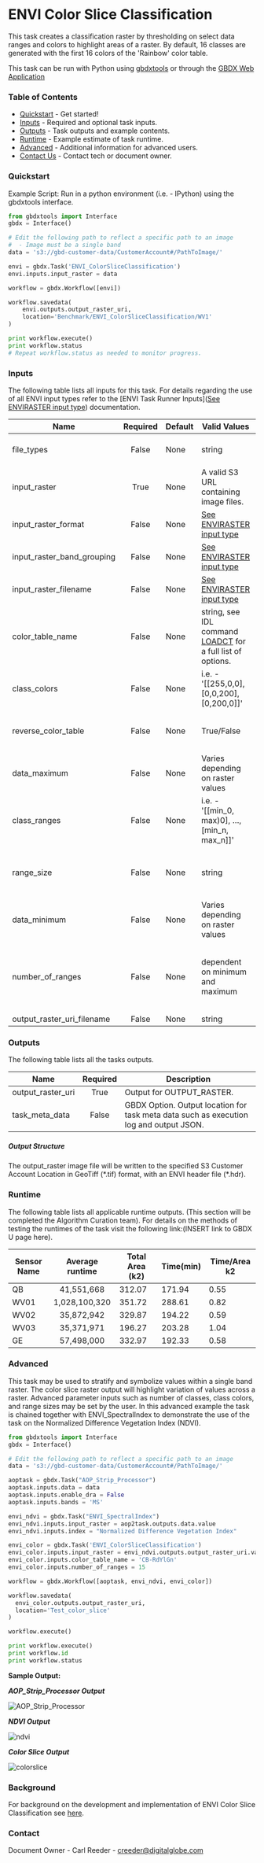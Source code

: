 # ENVI Color Slice Classification

This task creates a classification raster by thresholding on select data ranges and colors to highlight areas of a raster.  By default, 16 classes are generated with the first 16 colors of the 'Rainbow' color table.

This task can be run with Python using [gbdxtools](https://github.com/DigitalGlobe/gbdxtools) or through the [GBDX Web Application](https://gbdx.geobigdata.io/materials/)

### Table of Contents

- [Quickstart](#quickstart) - Get started!
- [Inputs](#inputs) - Required and optional task inputs.
- [Outputs](#outputs) - Task outputs and example contents.
- [Runtime](#runtime) - Example estimate of task runtime.
- [Advanced](#advanced) - Additional information for advanced users.
- [Contact Us](#contact-us) - Contact tech or document owner.



### Quickstart

Example Script: Run in a python environment (i.e. - IPython) using the gbdxtools interface.

```python
from gbdxtools import Interface
gbdx = Interface()

# Edit the following path to reflect a specific path to an image
#  - Image must be a single band
data = 's3://gbd-customer-data/CustomerAccount#/PathToImage/'

envi = gbdx.Task('ENVI_ColorSliceClassification')
envi.inputs.input_raster = data

workflow = gbdx.Workflow([envi])

workflow.savedata(
    envi.outputs.output_raster_uri, 
    location='Benchmark/ENVI_ColorSliceClassification/WV1'
)

print workflow.execute()
print workflow.status
# Repeat workflow.status as needed to monitor progress.
```



### Inputs

The following table lists all inputs for this task. For details regarding the use of all ENVI input types refer to the [ENVI Task Runner Inputs]([See ENVIRASTER input type](https://github.com/TDG-Platform/docs/blob/master/ENVI_Task_Runner_Inputs.md)) documentation.

| Name                       | Required | Default | Valid Values                             | Description                              |
| -------------------------- | :------: | ------- | ---------------------------------------- | ---------------------------------------- |
| file_types                 |  False   | None    | string                                   | GBDX Option. Comma separated list of permitted file type extensions. Use this to filter input files -- Value Type: STRING |
| input_raster               |   True   | None    | A valid S3 URL containing image files.   | Specify a raster from which to run the task. -- Value Type: ENVIRASTER |
| input_raster_format        |  False   | None    | [See ENVIRASTER input type](https://github.com/TDG-Platform/docs/blob/master/ENVI_Task_Runner_Inputs.md) | Provide the format of the image, for example: landsat-8. -- Value Type: STRING |
| input_raster_band_grouping |  False   | None    | [See ENVIRASTER input type](https://github.com/TDG-Platform/docs/blob/master/ENVI_Task_Runner_Inputs.md) | Provide the name of the band grouping to be used in the task, ie - panchromatic. -- Value Type: STRING |
| input_raster_filename      |  False   | None    | [See ENVIRASTER input type](https://github.com/TDG-Platform/docs/blob/master/ENVI_Task_Runner_Inputs.md) | Provide the explicit relative raster filename that ENVI will open. This overrides any file lookup in the task runner. -- Value Type: STRING |
| color_table_name           |  False   | None    | string, see IDL command [LOADCT](http://www.harrisgeospatial.com/docs/loadct_procedure.html) for a full list of options. | Specify a string with the name of an IDL color table.  The default value is Rainbow.  Issue the following IDL command to find valid strings: LOADCT. -- Value Type: STRING |
| class_colors               |  False   | None    | i.e. - '[[255,0,0], [0,0,200], [0,200,0]]' | Specify a (3,n) byte array with the RGB colors for the given ranges, where n is the number of classes.  Use this property in conjunction with CLASS_RANGES. -- Value Type: BYTE[3, *] |
| reverse_color_table        |  False   | None    | True/False                               | Set this property to reverse the color table.  Use this property in conjunction with COLOR_TABLE_NAME property. The options are true or false. -- Value Type: BOOL |
| data_maximum               |  False   | None    | Varies depending on raster values        | Specify the maximum value used to calculate data ranges with NUMBER_OF_RANGES.  If this is not set, then the largest value in the INPUT_RASTER band is used. -- Value Type: DOUBLE |
| class_ranges               |  False   | None    | i.e. - '[[min_0, max)0], …, [min_n, max_n]]' | Specify a (2,n) array of color slice ranges, where n is the number of classes.  In each array element, specify the minimum and maximum data value for the class. -- Value Type: DOUBLE |
| range_size                 |  False   | None    | string                                   | Specify the width of each data range to create.  The NUMBER_OF_RANGES is used in conjunction with RANGE_SIZE.  Any data above DATA_MINIMUM+NUMBER_OF_RANGES*RANGE_SIZE will not be classified.  -- Value Type: DOUBLE |
| data_minimum               |  False   | None    | Varies depending on raster values        | Specify the minimum value used to calculate data ranges with NUMBER_OF_RANGES or RANGE_SIZE.  If this is not set, then the smallest value in the INPUT_RASTER band is used. -- Value Type: DOUBLE |
| number_of_ranges           |  False   | None    | dependent on minimum and maximum         | Specify the number of data ranges to create.  If RANGE_SIZE is specified, then the ranges are each that width, starting at DATA_MINIMUM and ending at DATA_MINIMUM+NUMBER_OF_RANGES*RANGE_SIZE.  If RANGE_SIZE is not specified, then the ranges are equal width between DATA_MINIMUM and DATA_MAXIMUM. -- Value Type: UINT |
| output_raster_uri_filename |  False   | None    | string                                   | Output OUTPUT_RASTER. -- Value Type: ENVIURI |



### Outputs

The following table lists all the tasks outputs.

| Name              | Required | Description                              |
| ----------------- | :------: | ---------------------------------------- |
| output_raster_uri |   True   | Output for OUTPUT_RASTER.                |
| task_meta_data    |  False   | GBDX Option. Output location for task meta data such as execution log and output JSON. |



##### Output Structure

The output_raster image file will be written to the specified S3 Customer Account Location in GeoTiff (\*.tif) format, with an ENVI header file (\*.hdr).



### Runtime

The following table lists all applicable runtime outputs. (This section will be completed the Algorithm Curation team). For details on the methods of testing the runtimes of the task visit the following link:(INSERT link to GBDX U page here).

| Sensor Name | Average runtime | Total Area (k2) | Time(min) | Time/Area k2 |
| ----------- | :-------------: | --------------- | --------- | ------------ |
| QB          |   41,551,668    | 312.07          | 171.94    | 0.55         |
| WV01        |  1,028,100,320  | 351.72          | 288.61    | 0.82         |
| WV02        |   35,872,942    | 329.87          | 194.22    | 0.59         |
| WV03        |   35,371,971    | 196.27          | 203.28    | 1.04         |
| GE          |   57,498,000    | 332.97          | 192.33    | 0.58         |



### Advanced
This task may be used to stratify and symbolize values within a single band raster.  The color slice raster output will highlight variation of values across a raster. Advanced parameter inputs such as number of classes, class colors, and range sizes may be set by the user.  In this advanced example the task is chained together with ENVI_SpectralIndex to demonstrate the use of the task on the Normalized Difference Vegetation Index (NDVI).  

```python
from gbdxtools import Interface
gbdx = Interface()

# Edit the following path to reflect a specific path to an image
data = 's3://gbd-customer-data/CustomerAccount#/PathToImage/'

aoptask = gbdx.Task("AOP_Strip_Processor") 
aoptask.inputs.data = data
aoptask.inputs.enable_dra = False
aoptask.inputs.bands = 'MS'

envi_ndvi = gbdx.Task("ENVI_SpectralIndex")
envi_ndvi.inputs.input_raster = aop2task.outputs.data.value
envi_ndvi.inputs.index = "Normalized Difference Vegetation Index"

envi_color = gbdx.Task('ENVI_ColorSliceClassification') 
envi_color.inputs.input_raster = envi_ndvi.outputs.output_raster_uri.value
envi_color.inputs.color_table_name = 'CB-RdYlGn'
envi_color.inputs.number_of_ranges = 15

workflow = gbdx.Workflow([aoptask, envi_ndvi, envi_color])

workflow.savedata(
  envi_color.outputs.output_raster_uri,
  location='Test_color_slice'
)

workflow.execute()

print workflow.execute()
print workflow.id
print workflow.status
```

**Sample Output:**

***AOP_Strip_Processor Output***

![AOP_Strip_Processor](colorslice_imgs/rgb.tiff)

***NDVI Output***

![ndvi](colorslice_imgs/ndvi.tiff)

***Color Slice Output***

![colorslice](colorslice_imgs/colorslice.tiff)


### Background
For background on the development and implementation of ENVI Color Slice Classification see [here](http://www.harrisgeospatial.com/docs/ENVIColorSliceClassificationTask.html).


### Contact
Document Owner - Carl Reeder - creeder@digitalglobe.com
